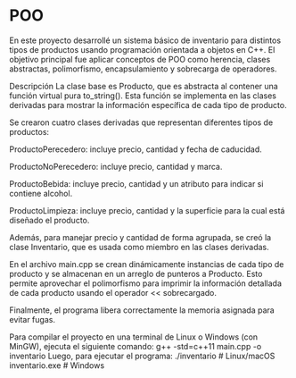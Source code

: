 # POO
En este proyecto desarrollé un sistema básico de inventario para distintos tipos de productos usando programación orientada a objetos en C++. El objetivo principal fue aplicar conceptos de POO como herencia, clases abstractas, polimorfismo, encapsulamiento y sobrecarga de operadores.

Descripción
La clase base es Producto, que es abstracta al contener una función virtual pura to_string(). Esta función se implementa en las clases derivadas para mostrar la información específica de cada tipo de producto.

Se crearon cuatro clases derivadas que representan diferentes tipos de productos:

ProductoPerecedero: incluye precio, cantidad y fecha de caducidad.

ProductoNoPerecedero: incluye precio, cantidad y marca.

ProductoBebida: incluye precio, cantidad y un atributo para indicar si contiene alcohol.

ProductoLimpieza: incluye precio, cantidad y la superficie para la cual está diseñado el producto.

Además, para manejar precio y cantidad de forma agrupada, se creó la clase Inventario, que es usada como miembro en las clases derivadas.

En el archivo main.cpp se crean dinámicamente instancias de cada tipo de producto y se almacenan en un arreglo de punteros a Producto. Esto permite aprovechar el polimorfismo para imprimir la información detallada de cada producto usando el operador << sobrecargado.

Finalmente, el programa libera correctamente la memoria asignada para evitar fugas.

Para compilar el proyecto en una terminal de Linux o Windows (con MinGW), ejecuta el siguiente comando:
g++ -std=c++11 main.cpp -o inventario
Luego, para ejecutar el programa:
./inventario    # Linux/macOS
inventario.exe  # Windows
